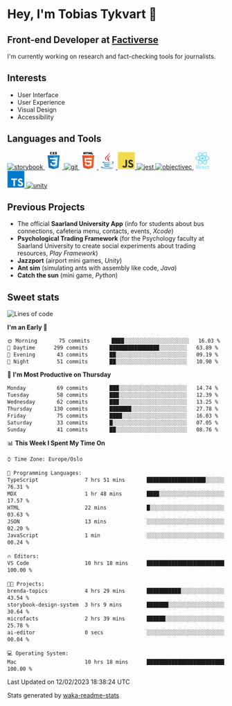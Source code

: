 # Hey, I'm Tobias Tykvart 🦉

## Front-end Developer at [Factiverse](https://www.factiverse.no/)

I'm currently working on research and fact-checking tools for journalists.

## Interests

- User Interface
- User Experience
- Visual Design
- Accessibility

## Languages and Tools

<!-- https://devicon.dev/ -->
<p align="left"> <a href="https://storybook.js.org/" target="_blank" rel="noreferrer"> <img src="https://cdn.jsdelivr.net/gh/devicons/devicon/icons/storybook/storybook-original.svg" alt="storybook" width="40" height="40"/> </a> <a href="https://www.w3schools.com/css/" target="_blank" rel="noreferrer"> <img src="https://raw.githubusercontent.com/devicons/devicon/master/icons/css3/css3-original-wordmark.svg" alt="css3" width="40" height="40"/> </a> <a href="https://git-scm.com/" target="_blank" rel="noreferrer"> <img src="https://www.vectorlogo.zone/logos/git-scm/git-scm-icon.svg" alt="git" width="40" height="40"/> </a> <a href="https://www.w3.org/html/" target="_blank" rel="noreferrer"> <img src="https://raw.githubusercontent.com/devicons/devicon/master/icons/html5/html5-original-wordmark.svg" alt="html5" width="40" height="40"/> </a> <a href="https://www.java.com" target="_blank" rel="noreferrer"> <img src="https://raw.githubusercontent.com/devicons/devicon/master/icons/java/java-original.svg" alt="java" width="40" height="40"/> </a> <a href="https://developer.mozilla.org/en-US/docs/Web/JavaScript" target="_blank" rel="noreferrer"> <img src="https://raw.githubusercontent.com/devicons/devicon/master/icons/javascript/javascript-original.svg" alt="javascript" width="40" height="40"/> </a> <a href="https://jestjs.io" target="_blank" rel="noreferrer"> <img src="https://www.vectorlogo.zone/logos/jestjsio/jestjsio-icon.svg" alt="jest" width="40" height="40"/> </a> <a href="https://developer.apple.com/library/archive/documentation/Cocoa/Conceptual/ProgrammingWithObjectiveC/Introduction/Introduction.html" target="_blank" rel="noreferrer"> <img src="https://www.vectorlogo.zone/logos/apple_objectivec/apple_objectivec-icon.svg" alt="objectivec" width="40" height="40"/> </a> <a href="https://reactjs.org/" target="_blank" rel="noreferrer"> <img src="https://raw.githubusercontent.com/devicons/devicon/master/icons/react/react-original-wordmark.svg" alt="react" width="40" height="40"/> </a> <a href="https://www.typescriptlang.org/" target="_blank" rel="noreferrer"> <img src="https://raw.githubusercontent.com/devicons/devicon/master/icons/typescript/typescript-original.svg" alt="typescript" width="40" height="40"/> </a> <a href="https://unity.com/" target="_blank" rel="noreferrer"> <img src="https://www.vectorlogo.zone/logos/unity3d/unity3d-icon.svg" alt="unity" width="40" height="40"/> </a> </p>

## Previous Projects

- The official **Saarland University App** (info for students about bus connections, cafeteria menu, contacts, events, _Xcode_)
- **Psychological Trading Framework** (for the Psychology faculty at Saarland University to create social experiments about trading resources, _Play Framework_)
- **Jazzport** (airport mini games, _Unity_)
- **Ant sim** (simulating ants with assembly like code, _Java_)
- **Catch the sun** (mini game, _Python_)

## Sweet stats

<!--START_SECTION:waka-->
![Lines of code](https://img.shields.io/badge/From%20Hello%20World%20I%27ve%20Written-161%20Thousand%20lines%20of%20code-blue)

**I'm an Early 🐤** 

```text
🌞 Morning       75 commits       ████░░░░░░░░░░░░░░░░░░░░░   16.03 % 
🌆 Daytime      299 commits       ████████████████░░░░░░░░░   63.89 % 
🌃 Evening       43 commits       ██░░░░░░░░░░░░░░░░░░░░░░░   09.19 % 
🌙 Night         51 commits       ██░░░░░░░░░░░░░░░░░░░░░░░   10.90 % 

```
📅 **I'm Most Productive on Thursday** 

```text
Monday          69 commits       ███░░░░░░░░░░░░░░░░░░░░░░   14.74 % 
Tuesday         58 commits       ███░░░░░░░░░░░░░░░░░░░░░░   12.39 % 
Wednesday       62 commits       ███░░░░░░░░░░░░░░░░░░░░░░   13.25 % 
Thursday       130 commits       ███████░░░░░░░░░░░░░░░░░░   27.78 % 
Friday          75 commits       ████░░░░░░░░░░░░░░░░░░░░░   16.03 % 
Saturday        33 commits       █░░░░░░░░░░░░░░░░░░░░░░░░   07.05 % 
Sunday          41 commits       ██░░░░░░░░░░░░░░░░░░░░░░░   08.76 % 

```


📊 **This Week I Spent My Time On** 

```text
⌚︎ Time Zone: Europe/Oslo

💬 Programming Languages: 
TypeScript               7 hrs 51 mins       ███████████████████░░░░░░   76.31 % 
MDX                      1 hr 48 mins        ████░░░░░░░░░░░░░░░░░░░░░   17.57 % 
HTML                     22 mins             █░░░░░░░░░░░░░░░░░░░░░░░░   03.63 % 
JSON                     13 mins             ░░░░░░░░░░░░░░░░░░░░░░░░░   02.20 % 
JavaScript               1 min               ░░░░░░░░░░░░░░░░░░░░░░░░░   00.24 % 

🔥 Editors: 
VS Code                  10 hrs 18 mins      █████████████████████████   100.00 % 

🐱‍💻 Projects: 
brenda-topics            4 hrs 29 mins       ███████████░░░░░░░░░░░░░░   43.54 % 
storybook-design-system  3 hrs 9 mins        ███████░░░░░░░░░░░░░░░░░░   30.64 % 
microfacts               2 hrs 39 mins       ██████░░░░░░░░░░░░░░░░░░░   25.78 % 
ai-editor                0 secs              ░░░░░░░░░░░░░░░░░░░░░░░░░   00.04 % 

💻 Operating System: 
Mac                      10 hrs 18 mins      █████████████████████████   100.00 % 

```


 Last Updated on 12/02/2023 18:38:24 UTC
<!--END_SECTION:waka-->

Stats generated by [waka-readme-stats](https://github.com/anmol098/waka-readme-stats)
